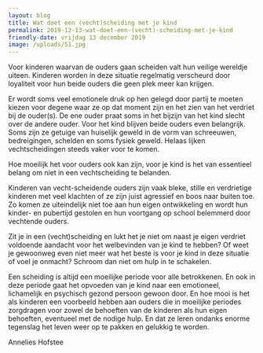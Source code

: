 ```yaml
---
layout: blog
title: Wat doet een (vecht)scheiding met je kind
permalink: 2019-12-13-wat-doet-een-(vecht)-scheiding-met-je-kind
friendly-date: vrijdag 13 december 2019
image: /uploads/51.jpg
---
```

Voor kinderen waarvan de ouders gaan scheiden valt hun veilige wereldje uiteen. Kinderen worden in deze situatie regelmatig verscheurd door loyaliteit voor hun beide ouders die geen plek meer kan krijgen.

Er wordt soms veel emotionele druk op hen gelegd door partij te moeten kiezen voor degene waar ze op dat moment zijn en het zien van het verdriet bij de ouder(s). De ene ouder praat soms in het bijzijn van het kind slecht over de andere ouder. Voor het kind blijven beide ouders even belangrijk. Soms zijn ze getuige van huiselijk geweld in de vorm van schreeuwen, bedreigingen, schelden en soms fysiek geweld. Helaas lijken vechtscheidingen steeds vaker voor te komen.

Hoe moeilijk het voor ouders ook kan zijn, voor je kind is het van essentieel belang om niet in een vechtscheiding te belanden.

Kinderen van vecht-scheidende ouders zijn vaak bleke, stille en verdrietige kinderen met veel klachten of ze zijn juist agressief en boos naar buiten toe. Zo komen ze uiteindelijk niet toe aan hun eigen ontwikkeling en wordt hun kinder- en pubertijd gestolen en hun voortgang op school belemmerd door vechtende ouders. 

Zit je in een (vecht)scheiding en lukt het je niet om naast je eigen verdriet voldoende aandacht voor het welbevinden van je kind te hebben? Of weet je gewoonweg even niet meer wat het beste is voor je kind in deze situatie of voel je onmacht? Schroom dan niet om hulp in te schakelen.

Een scheiding is altijd een moeilijke periode voor alle betrokkenen. En ook in deze periode gaat het opvoeden van je kind naar een emotioneel, lichamelijk en psychisch gezond persoon gewoon door. En hoe mooi is het als kinderen een voorbeeld hebben aan ouders die in moeilijke periodes zorgdragen voor zowel de behoeften van de kinderen als hun eigen behoeften, eventueel met de nodige hulp. En dat ze leren ondanks enorme tegenslag het leven weer op te pakken en gelukkig te worden.

Annelies Hofstee
